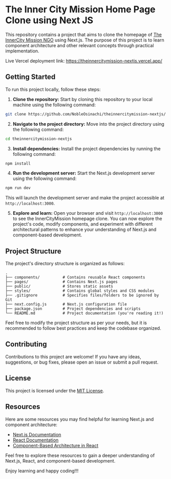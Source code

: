 # The Inner City Mission Home Page Clone using Next JS

This repository contains a project that aims to clone the homepage of [The InnerCity Mission NGO](https://theinnercitymission.ngo/) using Next.js. The purpose of this project is to learn component architecture and other relevant concepts through practical implementation.

Live Vercel deployment link: https://theinnercitymission-nextjs.vercel.app/

## Getting Started

To run this project locally, follow these steps:

1. **Clone the repository:** Start by cloning this repository to your local machine using the following command:

```bash
git clone https://github.com/NobleOsinachi/theinnercitymission-nextjs/
```

2. **Navigate to the project directory:** Move into the project directory using the following command:

```bash
cd theinnercitymission-nextjs
```

3. **Install dependencies:** Install the project dependencies by running the following command:

```bash
npm install
```

4. **Run the development server:** Start the Next.js development server using the following command:

```bash
npm run dev
```

This will launch the development server and make the project accessible at `http://localhost:3000`.

5. **Explore and learn:** Open your browser and visit `http://localhost:3000` to see the InnerCityMission homepage clone. You can now explore the project's code, modify components, and experiment with different architectural patterns to enhance your understanding of Next.js and component-based development.

## Project Structure

The project's directory structure is organized as follows:

```
.
├── components/          # Contains reusable React components
├── pages/               # Contains Next.js pages
├── public/              # Stores static assets
├── styles/              # Contains global styles and CSS modules
├── .gitignore           # Specifies files/folders to be ignored by Git
├── next.config.js       # Next.js configuration file
├── package.json         # Project dependencies and scripts
└── README.md            # Project documentation (you're reading it!)
```

Feel free to modify the project structure as per your needs, but it is recommended to follow best practices and keep the codebase organized.

## Contributing

Contributions to this project are welcome! If you have any ideas, suggestions, or bug fixes, please open an issue or submit a pull request.

## License

This project is licensed under the [MIT License](LICENSE).

## Resources

Here are some resources you may find helpful for learning Next.js and component architecture:

- [Next.js Documentation](https://nextjs.org/docs)
- [React Documentation](https://reactjs.org/docs)
- [Component-Based Architecture in React](https://blog.bitsrc.io/component-based-architecture-in-reactjs-12e3bce1d2e8)

Feel free to explore these resources to gain a deeper understanding of Next.js, React, and component-based development.

Enjoy learning and happy coding!!!
